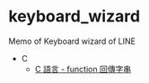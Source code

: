 # keyboard\_wizard
Memo of Keyboard wizard of LINE
  * C
      - [C 語言 - function 回傳字串](http://iamahan.blogspot.tw/2009/05/c-functionstring.html?m=1)
